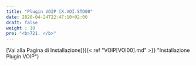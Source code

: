 ```yaml
---
title: "Plugin VOIP [X.VOI.STD00"
date: 2020-04-24T22:47:10+02:00
draft: false
weight : 10
pre: "<b>721. </b>"
---
```


[Vai alla Pagina di Installazione]({{< ref "VOIP[VOI00].md" >}} "Installazione Plugin VOIP")
